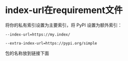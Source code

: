 # index-url在requirement文件


将你的私有索引设置为主要索引，将 PyPI 设置为额外索引：
```
--index-url=https://my.index/

--extra-index-url=https://pypi.org/simple
```

包的名称放到链接下面


